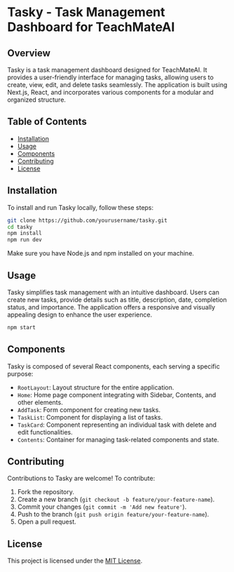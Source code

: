 # Tasky - Task Management Dashboard for TeachMateAI

## Overview

Tasky is a task management dashboard designed for TeachMateAI. It provides a user-friendly interface for managing tasks, allowing users to create, view, edit, and delete tasks seamlessly. The application is built using Next.js, React, and incorporates various components for a modular and organized structure.

## Table of Contents

- [Installation](#installation)
- [Usage](#usage)
- [Components](#components)
- [Contributing](#contributing)
- [License](#license)

## Installation

To install and run Tasky locally, follow these steps:

```bash
git clone https://github.com/yourusername/tasky.git
cd tasky
npm install
npm run dev
```

Make sure you have Node.js and npm installed on your machine.

## Usage

Tasky simplifies task management with an intuitive dashboard. Users can create new tasks, provide details such as title, description, date, completion status, and importance. The application offers a responsive and visually appealing design to enhance the user experience.

```bash
npm start
```

## Components

Tasky is composed of several React components, each serving a specific purpose:

- `RootLayout`: Layout structure for the entire application.
- `Home`: Home page component integrating with Sidebar, Contents, and other elements.
- `AddTask`: Form component for creating new tasks.
- `TaskList`: Component for displaying a list of tasks.
- `TaskCard`: Component representing an individual task with delete and edit functionalities.
- `Contents`: Container for managing task-related components and state.

## Contributing

Contributions to Tasky are welcome! To contribute:

1. Fork the repository.
2. Create a new branch (`git checkout -b feature/your-feature-name`).
3. Commit your changes (`git commit -m 'Add new feature'`).
4. Push to the branch (`git push origin feature/your-feature-name`).
5. Open a pull request.

## License

This project is licensed under the [MIT License](LICENSE).
